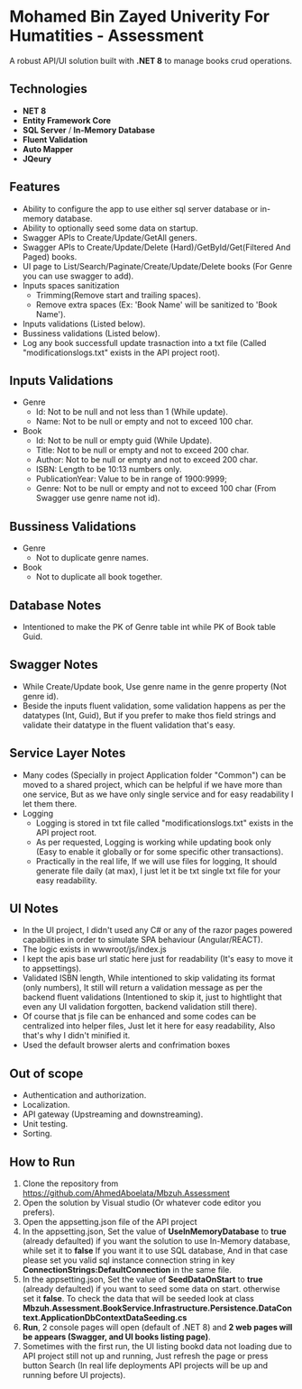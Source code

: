 # Mohamed Bin Zayed Univerity For Humatities - Assessment

A robust API/UI solution built with **.NET 8** to manage books crud operations.

## Technologies
  - **NET 8**
  - **Entity Framework Core**
  - **SQL Server** / **In-Memory Database**
  - **Fluent Validation**
  - **Auto Mapper**
  - **JQeury**

## Features
  - Ability to configure the app to use either sql server database or in-memory database.
  - Ability to optionally seed some data on startup.
  - Swagger APIs to Create/Update/GetAll geners.
  - Swagger APIs to Create/Update/Delete (Hard)/GetById/Get(Filtered And Paged) books.
  - UI page to List/Search/Paginate/Create/Update/Delete books (For Genre you can use swagger to add).
  - Inputs spaces sanitization
    - Trimming(Remove start and trailing spaces).
	- Remove extra spaces (Ex: 'Book      Name' will be sanitized to 'Book Name').
  - Inputs validations (Listed below).
  - Bussiness validations (Listed below).
  - Log any book successfull update trasnaction into a txt file (Called "modificationslogs.txt" exists in the API project root).

## Inputs Validations
  - Genre
	- Id: Not to be null and not less than 1 (While update).
	- Name: Not to be null or empty and not to exceed 100 char.
  - Book
	- Id: Not to be null or empty guid (While Update).
	- Title: Not to be null or empty and not to exceed 200 char.
	- Author: Not to be null or empty and not to exceed 200 char.
	- ISBN: Length to be 10:13 numbers only.
	- PublicationYear: Value to be in range of 1900:9999;
	- Genre: Not to be null or empty and not to exceed 100 char (From Swagger use genre name not id).
	
## Bussiness Validations
  - Genre
	- Not to duplicate genre names.
  - Book
	- Not to duplicate all book together.
	
## Database Notes
  - Intentioned to make the PK of Genre table int while PK of Book table Guid.
	
## Swagger Notes
  - While Create/Update book, Use genre name in the genre property (Not genre id).
  - Beside the inputs fluent validation, some validation happens as per the datatypes (Int, Guid),
		But if you prefer to make thos field strings and validate their datatype in the fluent validation that's easy.
	
## Service Layer Notes
  - Many codes (Specially in project Application folder "Common") can be moved to a shared project, which can be helpful if we have more than one service, But as we have only single service and for easy readability I let them there.
  - Logging
    - Logging is stored in txt file called "modificationslogs.txt" exists in the API project root.
	- As per requested, Logging is working while updating book only (Easy to enable it globally or for some specific other transactions).
	- Practically in the real life, If we will use files for logging, It should generate file daily (at max), I just let it be txt single txt file for your easy readability.
	
## UI Notes
  - In the UI project, I didn't used any C# or any of the razor pages powered capabilities in order to simulate SPA behaviour (Angular/REACT).
  - The logic exists in wwwroot/js/index.js
  - I kept the apis base url static here just for readability (It's easy to move it to appsettings).
  - Validated ISBN length, While intentioned to skip validating its format (only numbers), It still will return a validation message as per the backend fluent validations (Intentioned to skip it, just to hightlight that even any UI validation forgotten, backend validation still there).
  - Of course that js file can be enhanced and some codes can be centralized into helper files, Just let it here for easy readability, Also that's why I didn't minified it.
  - Used the default browser alerts and confrimation boxes

## Out of scope
  - Authentication and authorization.
  - Localization.
  - API gateway (Upstreaming and downstreaming).
  - Unit testing.
  - Sorting.

## How to Run  
1. Clone the repository from https://github.com/AhmedAboelata/Mbzuh.Assessment
2. Open the solution by Visual studio (Or whatever code editor you prefers).
3. Open the appsetting.json file of the API project
4. In the appsetting.json, Set the value of **UseInMemoryDatabase** to **true** (already defaulted) if you want the solution to use In-Memory database, while set it to **false** If you want it to use SQL database, And in that case please set you valid sql instance connection string in key **ConnectionStrings:DefaultConnection** in the same file.
5. In the appsetting.json, Set the value of **SeedDataOnStart** to **true** (already defaulted) if you want to seed some data on start. otherwise set it **false**. To check the data that will be seeded look at class **Mbzuh.Assessment.BookService.Infrastructure.Persistence.DataContext.ApplicationDbContextDataSeeding.cs**
6. **Run**, 2 console pages will open (default of .NET 8) and **2 web pages will be appears (Swagger, and UI books listing page)**.
7. Sometimes with the first run, the UI listing bookd data not loading due to API project still not up and running, Just refresh the page or press button Search (In real life deployments API projects will be up and running before UI projects).
